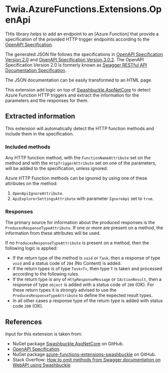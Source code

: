 ﻿# Twia.AzureFunctions.Extensions.OpenApi

THis library helps to add an endpoint to an [Azure Function] that provide a specification of the provided HTTP trigger endpoints according to the [OpenAPI Specification](https://swagger.io/specification/).

The generated JSON file follows the specifications in [OpenAPI Specification Version 2.0](https://swagger.io/specification/v2/) and [OpenAPI Specification Version 3.0.2](https://swagger.io/specification/). The OpenAPI Specification Version 2.0 is formerly known as [Swagger RESTful API Documentation Specification](https://swagger.io/specification/v2/).

The JSON documentation can be easily transformed to an HTML page.

This extension add logic on top of [Swashbuckle.AspNetCore](https://github.com/domaindrivendev/Swashbuckle.AspNetCore) to detect Azure Function HTTP triggers and extract the information for the parameters and the responses for them.

## Extracted information

This extension will automatically detect the HTTP function methods and include them in the specification.

### Included methods

Any HTTP function method, with the `FunctionNameAttribute` set on the method and with the `HttpTriggerAttribute` set on one of the parameters, will be added to the specification, unless ignored.

Azure HTTP Function methods can be ignored by using one of these attributes on the method:

1. `OpenApiIgnoreAttribute`.
1. `ApiExplorerSettingsAttribute` with parameter `IgnoreApi` set to `true`.

### Responses

The primary source for information about the produced responses is the `ProducesResponseTypeAttribute`. If one or more are present on a method, the information from these attributes will be used.

If no `ProducesResponseTypeAttribute` is present on a method, then the following logic is applied:

- If the return type of the method is `void` or `Task`, then a response of type `void` and a status code of `204` (No Content) is added.
- if the return types is of type `Task<T>`, then type `T` is taken and processed according to the following rules.
- If the return type is any of `HttpResponseMessage` or `IActionResult`, then a response of type `object` is added with a status code of `200` (OK). For these return types it is strongly advised to use the `ProducesResponseTypeAttribute` to define the expected result types.
- In all other cases a response type of the return type is added with status code `200` (OK).

## References

Input for this extension is taken from:

- NuGet package [Swashbuckle.AspNetCore](https://github.com/domaindrivendev/Swashbuckle.AspNetCore) on GitHub.
- [OpenAPI Specification](https://swagger.io/specification/).
- NuGet package [azure-functions-extensions-swashbuckle](https://github.com/yuka1984/azure-functions-extensions-swashbuckle) on GitHub.
- Stack Overflow: [How to omit methods from Swagger documentation on WebAPI using Swashbuckle](https://stackoverflow.com/questions/29701573/how-to-omit-methods-from-swagger-documentation-on-webapi-using-swashbuckle).
